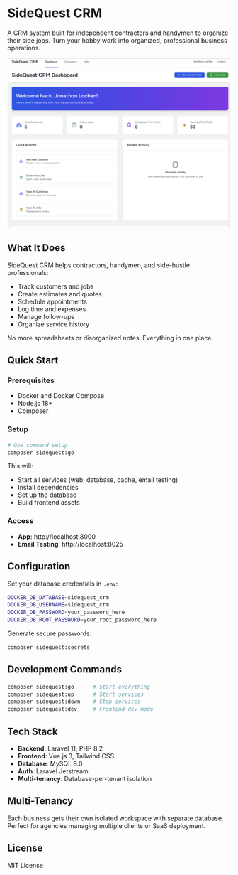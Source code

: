 # SideQuest CRM

A CRM system built for independent contractors and handymen to organize their side jobs. Turn your hobby work into organized, professional business operations.

![SideQuest CRM Dashboard](dashboard-screenshot.png)

## What It Does

SideQuest CRM helps contractors, handymen, and side-hustle professionals:
- Track customers and jobs
- Create estimates and quotes
- Schedule appointments
- Log time and expenses
- Manage follow-ups
- Organize service history

No more spreadsheets or disorganized notes. Everything in one place.

## Quick Start

### Prerequisites
- Docker and Docker Compose
- Node.js 18+
- Composer

### Setup
```bash
# One command setup
composer sidequest:go
```

This will:
- Start all services (web, database, cache, email testing)
- Install dependencies
- Set up the database
- Build frontend assets

### Access
- **App**: http://localhost:8000
- **Email Testing**: http://localhost:8025

## Configuration

Set your database credentials in `.env`:
```bash
DOCKER_DB_DATABASE=sidequest_crm
DOCKER_DB_USERNAME=sidequest_crm
DOCKER_DB_PASSWORD=your_password_here
DOCKER_DB_ROOT_PASSWORD=your_root_password_here
```

Generate secure passwords:
```bash
composer sidequest:secrets
```

## Development Commands

```bash
composer sidequest:go      # Start everything
composer sidequest:up      # Start services
composer sidequest:down    # Stop services
composer sidequest:dev     # Frontend dev mode
```

## Tech Stack

- **Backend**: Laravel 11, PHP 8.2
- **Frontend**: Vue.js 3, Tailwind CSS
- **Database**: MySQL 8.0
- **Auth**: Laravel Jetstream
- **Multi-tenancy**: Database-per-tenant isolation

## Multi-Tenancy

Each business gets their own isolated workspace with separate database. Perfect for agencies managing multiple clients or SaaS deployment.

## License

MIT License
